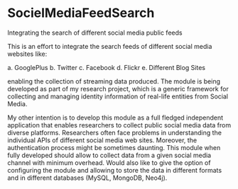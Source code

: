 SocielMediaFeedSearch
=====================

Integrating the search of different social media public feeds

This is an effort to integrate the search feeds of different social media websites like:

a. GooglePlus
b. Twitter
c. Facebook
d. Flickr
e. Different Blog Sites

enabling the collection of streaming data produced. The module is being developed as part of my research project, 
which is a generic framework for collecting and managing identity information of real-life entities from Social Media.

My other intention is to develop this module as a full fledged independent application that enables
researchers to collect public social media data from diverse platforms. Researchers often face problems
in understanding the individual APIs of different social media web sites. Moreover, the authentication
process might be sometimes daunting. This module when fully developed should allow to collect data
from a given social media channel with minimum overhead. Would also like to give the option of configuring
the module and allowing to store the data in different formats and in different databases (MySQL, MongoDB, Neo4j).
 
